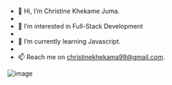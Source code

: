 - 👋 Hi, I’m Christine Khekame Juma.
- 
-  👀 I’m interested in Full-Stack Development
-                               
-  🌱 I’m currently learning Javascript.
- 
- 📫 Reach me on christinekhekama99@gmail.com.

<!---
Christine-M9/Christine-M9 is a ✨ special ✨ repository because its `README.md` (this file) appears on your GitHub profile.
You can click the Preview link to take a look at your changes.
--->
![image](https://github.com/christine-M9/christine-M9/assets/135101846/2137ef4f-1911-4a52-8445-90d607f27bb2)


